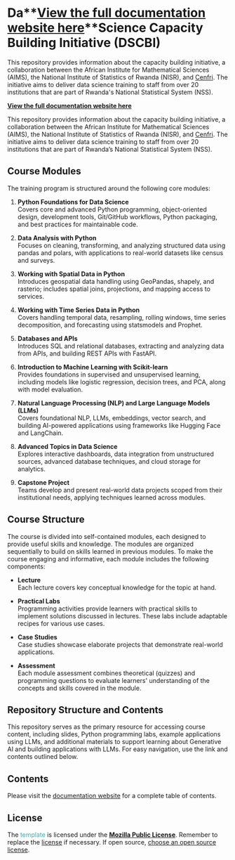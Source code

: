 
# Da**[View the full documentation website here](https://dmatekenya.github.io/AIMS-DSCBI/)**Science Capacity Building Initiative (DSCBI)

This repository provides information about the capacity building initiative, a collaboration between the African Institute for Mathematical Sciences (AIMS), the National Institute of Statistics of Rwanda (NISR), and [Cenfri](https://cenfri.org). The initiative aims to deliver data science training to staff from over 20 institutions that are part of Rwanda's National Statistical System (NSS).

**[View the full documentation website here](https://dmatekenya.github.io/AIMS-DSCBI/)**

This repository provides information about the capacity building initiative, a collaboration between the African Institute for Mathematical Sciences (AIMS), the National Institute of Statistics of Rwanda (NISR), and [Cenfri](https://cenfri.org). The initiative aims to deliver data science training to staff from over 20 institutions that are part of Rwanda’s National Statistical System (NSS).

## Course Modules

The training program is structured around the following core modules:

1. **Python Foundations for Data Science**  
   Covers core and advanced Python programming, object-oriented design, development tools, Git/GitHub workflows, Python packaging, and best practices for maintainable code.

2. **Data Analysis with Python**  
   Focuses on cleaning, transforming, and analyzing structured data using pandas and polars, with applications to real-world datasets like census and surveys.

3. **Working with Spatial Data in Python**  
   Introduces geospatial data handling using GeoPandas, shapely, and rasterio; includes spatial joins, projections, and mapping access to services.

4. **Working with Time Series Data in Python**  
   Covers handling temporal data, resampling, rolling windows, time series decomposition, and forecasting using statsmodels and Prophet.

5. **Databases and APIs**  
   Introduces SQL and relational databases, extracting and analyzing data from APIs, and building REST APIs with FastAPI.

6. **Introduction to Machine Learning with Scikit-learn**  
   Provides foundations in supervised and unsupervised learning, including models like logistic regression, decision trees, and PCA, along with model evaluation.

7. **Natural Language Processing (NLP) and Large Language Models (LLMs)**  
   Covers foundational NLP, LLMs, embeddings, vector search, and building AI-powered applications using frameworks like Hugging Face and LangChain.

8. **Advanced Topics in Data Science**  
   Explores interactive dashboards, data integration from unstructured sources, advanced database techniques, and cloud storage for analytics.

9. **Capstone Project**  
   Teams develop and present real-world data projects scoped from their institutional needs, applying techniques learned across modules.

## Course Structure

The course is divided into self-contained modules, each designed to provide useful skills and knowledge. The modules are organized sequentially to build on skills learned in previous modules. To make the course engaging and informative, each module includes the following components:

- **Lecture**  
  Each lecture covers key conceptual knowledge for the topic at hand.

- **Practical Labs**  
  Programming activities provide learners with practical skills to implement solutions discussed in lectures. These labs include adaptable recipes for various use cases.

- **Case Studies**  
  Case studies showcase elaborate projects that demonstrate real-world applications.

- **Assessment**  
  Each module assessment combines theoretical (quizzes) and programming questions to evaluate learners' understanding of the concepts and skills covered in the module.


## Repository Structure and Contents
This repository serves as the primary resource for accessing course content, including slides, Python programming labs, example applications using LLMs, and additional materials to support learning about Generative AI and building applications with LLMs. For easy navigation, use the link and contents outlined below.

## Contents

Please visit the [documentation website](https://dmatekenya.github.io/AIMS-DSCBI/) for a complete table of contents.

## License

The <span style="color:#3EACAD">template</span> is licensed under the [**Mozilla Public License**](https://www.mozilla.org/en-US/MPL). Remember to replace the [license](LICENSE) if necessary. If open source, [choose an open source license](https://choosealicense.com).
